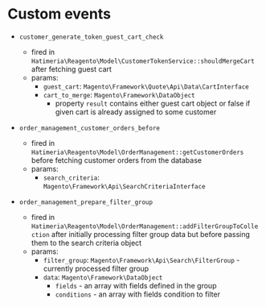 # Custom events

* `customer_generate_token_guest_cart_check`
    - fired in `Hatimeria\Reagento\Model\CustomerTokenService::shouldMergeCart` after fetching guest cart
    - params:
        * `guest_cart`: `Magento\Framework\Quote\Api\Data\CartInterface`
        * `cart_to_merge`: `Magento\Framework\DataObject`
            * property `result` contains either guest cart object or false if given cart is already assigned to some customer

* `order_management_customer_orders_before`
    - fired in `Hatimeria\Reagento\Model\OrderManagement::getCustomerOrders` before fetching customer orders from the database
    - params: 
        * `search_criteria`: `Magento\Framework\Api\SearchCriteriaInterface`

* `order_management_prepare_filter_group`
    - fired in `Hatimeria\Reagento\Model\OrderManagement::addFilterGroupToCollection` after initially processing filter group data but before passing them to the search criteria object
    - params:
        * `filter_group`: `Magento\Framework\Api\Search\FilterGroup` - currently processed filter group 
        * `data`: `Magento\Framework\DataObject`
            * `fields` - an array with fields defined in the group
            * `conditions` - an array with fields condition to filter
